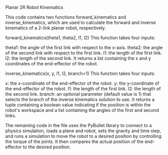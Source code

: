 Planar 2R Robot Kinematics

This code contains two functions forward_kinematics and inverse_kinematics, which are used to calculate the forward and inverse kinematics of a 2-link planar robot, respectively.


forward_kinematics(theta1, theta2, l1, l2)
This function takes four inputs:

theta1: the angle of the first link with respect to the x-axis.
theta2: the angle of the second link with respect to the first link.
l1: the length of the first link.
l2: the length of the second link.
It returns a list containing the x and y coordinates of the end-effector of the robot.

inverse_kinematics(x, y, l1, l2, branch=1)
This function takes four inputs:

x: the x-coordinate of the end-effector of the robot.
y: the y-coordinate of the end-effector of the robot.
l1: the length of the first link.
l2: the length of the second link.
branch: an optional parameter (default value is 1) that selects the branch of the inverse kinematics solution to use.
It returns a tuple containing a boolean value indicating if the position is within the robot's workspace and a list containing the angles of the first and second links.

The remaining code in the file uses the PyBullet library to connect to a physics simulation, loads a plane and robot, sets the gravity and time step, and runs a simulation to move the robot to a desired position by controlling the torque of the joints. It then compares the actual position of the end-effector to the desired position.
